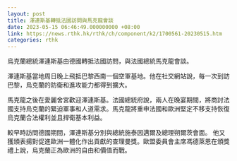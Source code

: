```yaml
---
layout: post
title: 澤連斯基轉抵法國訪問與馬克龍會談
date: 2023-05-15 06:46:49.000000000 +08:00
link: https://news.rthk.hk/rthk/ch/component/k2/1700561-20230515.htm
categories: rthk
---
```


烏克蘭總統澤連斯基由德國轉抵法國訪問，與法國總統馬克龍會談。

澤連斯基當地周日晚上飛抵巴黎西南一個空軍基地。他在社交網站說，每一次到訪巴黎，烏克蘭的防衛和進攻能力都得到擴大。

馬克龍之後在愛麗舍宮歡迎澤連斯基。法國總統府說，兩人在晚宴期間，將商討法國支持烏克蘭的緊迫軍事和人道需求。馬克龍將重申法國和歐洲堅定不移支持恢復烏克蘭合法權利並且捍衛基本利益。

較早時訪問德國期間，澤連斯基分別與總統施泰因邁爾及總理朔爾茨會面。 他又獲頒表揚對促進歐洲一體化作出貢獻的查理曼獎。歐盟委員會主席馮德萊恩在頒獎禮上說，烏克蘭正為歐洲的自由和價值而戰。
